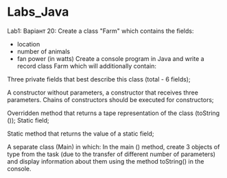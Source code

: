 # Labs_Java
Lab1:
Варіант 20: 
Create a class "Farm" which contains the fields:
- location
- number of animals
- fan power (in watts)
Create a console program in Java and write a record class Farm which will additionally contain:

Three private fields that best describe this class (total - 6 fields);

A constructor without parameters, a constructor that receives three parameters. Chains of constructors should be executed for constructors;

Overridden method that returns a tape representation of the class (toString ());
Static field;

Static method that returns the value of a static field;

A separate class (Main) in which:
In the main () method, create 3 objects of type from the task (due to the transfer of different number of parameters) and display information about them using the method toString() in the console.
